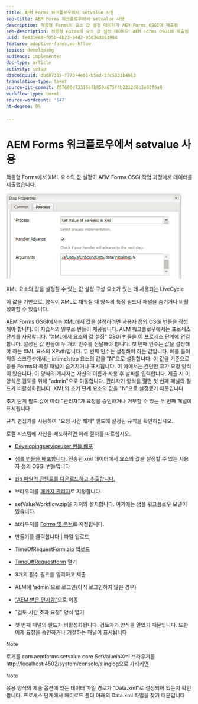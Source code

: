 ```yaml
---
title: AEM Forms 워크플로우에서 setvalue 사용
seo-title: AEM Forms 워크플로우에서 setvalue 사용
description: 적응형 Forms의 요소 값 설정 데이터가 AEM Forms OSGI에 제출됨
seo-description: 적응형 Forms의 요소 값 설정 데이터가 AEM Forms OSGI에 제출됨
uuid: fe431e48-f05b-4b23-94d2-95d34d863984
feature: adaptive-forms,workflow
topics: developing
audience: implementer
doc-type: article
activity: setup
discoiquuid: dbd87302-f770-4e61-b5ad-3fc5831b4613
translation-type: tm+mt
source-git-commit: f07680e73316efb859a675f4b2212d8c3e03f6a0
workflow-type: tm+mt
source-wordcount: '547'
ht-degree: 0%

---
```



# AEM Forms 워크플로우에서 setvalue 사용

적응형 Forms에서 XML 요소의 값 설정이 AEM Forms OSGI 작업 과정에서 데이터를 제출했습니다.

![SetValue](assets/setvalue.png)

XML 요소의 값을 설정할 수 있는 값 설정 구성 요소가 있는 데 사용되는 LiveCycle

이 값을 기반으로, 양식이 XML로 채워질 때 양식의 특정 필드나 패널을 숨기거나 비활성화할 수 있습니다.

AEM Forms OSGI에서는 XML에서 값을 설정하려면 사용자 정의 OSGi 번들을 작성해야 합니다. 이 자습서의 일부로 번들이 제공됩니다.
AEM 워크플로우에서는 프로세스 단계를 사용합니다. &quot;XML에서 요소의 값 설정&quot; OSGi 번들을 이 프로세스 단계에 연결합니다.
설정된 값 번들에 두 개의 인수를 전달해야 합니다. 첫 번째 인수는 값을 설정해야 하는 XML 요소의 XPath입니다. 두 번째 인수는 설정해야 하는 값입니다.
예를 들어 위의 스크린샷에서는 intimelstep 요소의 값을 &quot;N&quot;으로 설정합니다.
이 값을 기준으로 응용 Forms의 특정 패널이 숨겨지거나 표시됩니다.
이 예에서는 간단한 휴가 요청 양식이 있습니다. 이 양식의 개시자는 자신의 이름과 사용 후 날짜를 입력합니다. 제출 시 이 양식은 검토를 위해 &quot;admin&quot;으로 이동합니다. 관리자가 양식을 열면 첫 번째 패널의 필드가 비활성화됩니다. XML의 초기 단계 요소의 값을 &quot;N&quot;으로 설정했기 때문입니다.

초기 단계 필드 값에 따라 &quot;관리자&quot;가 요청을 승인하거나 거부할 수 있는 두 번째 패널이 표시됩니다

규칙 편집기를 사용하여 &quot;요청 시간 해제&quot; 필드에 설정된 규칙을 확인하십시오.

로컬 시스템에 자산을 배포하려면 아래 절차를 따르십시오.

* [Developingserviceuser 번들 배포](/help/forms/assets/common-osgi-bundles/DevelopingWithServiceUser.jar)

* [샘플 번들을 배포합니다](/help/forms/assets/common-osgi-bundles/SetValueApp.core-1.0-SNAPSHOT.jar). 전송된 xml 데이터에서 요소의 값을 설정할 수 있는 사용자 정의 OSGI 번들입니다

* [zip 파일의 콘텐트를 다운로드하고 추출합니다.](assets/setvalueassets.zip)
* 브라우저를 [패키지 관리자](http://localhost:4502/crx/packmgr/index.jsp)로 지정합니다.
* setValueWorkflow.zip을 가져와 설치합니다. 여기에는 샘플 워크플로우 모델이 있습니다.
* 브라우저를 [Forms 및 문서](http://localhost:4502/aem/forms.html/content/dam/formsanddocuments)로 지정합니다.
* 만들기를 클릭합니다 | 파일 업로드
* TimeOfRequestForm.zip 업로드
* [TimeOffRequestform](http://localhost:4502/content/dam/formsanddocuments/timeoffapplication/jcr:content?wcmmode=disabled) 열기
* 3개의 필수 필드를 입력하고 제출
* AEM에 &#39;admin&#39;으로 로그인(아직 로그인하지 않은 경우)
* [&quot;AEM 받은 편지함&quot;](http://localhost:4502/aem/inbox)으로 이동
* &quot;검토 시간 초과 요청&quot; 양식 열기
* 첫 번째 패널의 필드가 비활성화됩니다. 검토자가 양식을 열었기 때문입니다. 또한 이제 요청을 승인하거나 거절하는 패널이 표시됩니다

>[!NOTE]
>
>로거를
>com.aemforms.setvalue.core.SetValueinXml
>브라우저를 http://localhost:4502/system/console/slinglog으로 가리키면

>[!NOTE]
>
>응용 양식의 제출 옵션에 있는 데이터 파일 경로가 &quot;Data.xml&quot;로 설정되어 있는지 확인합니다. 프로세스 단계에서 페이로드 폴더 아래의 Data.xml 파일을 찾기 때문입니다
